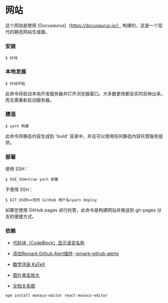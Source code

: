 # 网站

这个网站是使用 [Docusaurus]（https://docusaurus.io/） 构建的，这是一个现代的静态网站生成器。

### 安装

```
$ 纱线
```

### 本地发展

```
$ 纱线开始
```

此命令将启动本地开发服务器并打开浏览器窗口。大多数更改都会实时反映出来，而无需重新启动服务器。

### 建造

```
$ yarn 构建
```

此命令将静态内容生成到 'build' 目录中，并且可以使用任何静态内容托管服务提供。

### 部署

使用 SSH：

```
$ USE_SSH=true yarn 部署
```

不使用 SSH：

```
$ GIT_USER=<您的 GitHub 用户名>yarn deploy
```

如果您使用 GitHub pages 进行托管，此命令是构建网站并推送到 gh-pages 分支的便捷方式。

### 依赖

- [代码块（CodeBlock）显示语言名称](https://jdocs.wiki/docusaurus-site/site-creation-guide/code-block-show-language-name)

- [添加Remark Github Alert插件](https://jdocs.wiki/docusaurus-site/plugins/plugins-remarkjs-github-alerts): [remark-github-alerts](https://github.com/hyoban/remark-github-alerts)

- [数学渲染 KaTeX](https://docusaurus.nodejs.cn/docs/markdown-features/math-equations)

- [图片单击放大](https://github.com/flexanalytics/plugin-image-zoom)

- [文档关系图](https://github.com/Arsero/docusaurus-graph)

```npm
npm install monaco-editor react-monaco-editor
```

